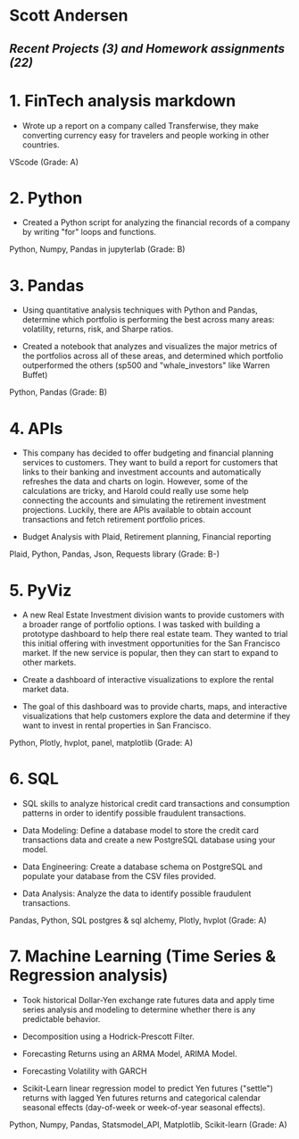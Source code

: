 # Scott Andersen 
## *Recent Projects (3) and Homework assignments (22)*

# 1. FinTech analysis markdown
- Wrote up a report on a company called Transferwise, they make converting currency easy for travelers and people working in other countries. 

VScode (Grade: A)


# 2. Python

-  Created a Python script for analyzing the financial records of a company by writing "for" loops and functions. 

Python, Numpy, Pandas in jupyterlab (Grade: B)


# 3. Pandas

- Using quantitative analysis techniques with Python and Pandas, determine which portfolio is performing the best across many areas: volatility, returns, risk, and Sharpe ratios.

- Created a notebook that analyzes and visualizes the major metrics of the portfolios across all of these areas, and determined which portfolio outperformed the others (sp500 and "whale_investors" like Warren Buffet)

Python, Pandas (Grade: B)


# 4. APIs

- This company has decided to offer budgeting and financial planning services to customers. They want to build a report for customers that links to their banking and investment accounts and automatically refreshes the data and charts on login. However, some of the calculations are tricky, and Harold could really use some help connecting the accounts and simulating the retirement investment projections. Luckily, there are APIs available to obtain account transactions and fetch retirement portfolio prices.

- Budget Analysis with Plaid, Retirement planning, Financial reporting

Plaid, Python, Pandas, Json, Requests library (Grade: B-)


# 5. PyViz

- A new Real Estate Investment division wants to provide customers with a broader range of portfolio options. I was tasked with building a prototype dashboard to help there real estate team. They wanted to trial this initial offering with investment opportunities for the San Francisco market. If the new service is popular, then they can start to expand to other markets.

- Create a dashboard of interactive visualizations to explore the rental market data.

- The goal of this dashboard was to provide charts, maps, and interactive visualizations that help customers explore the data and determine if they want to invest in rental properties in San Francisco.

Python, Plotly, hvplot, panel, matplotlib (Grade: A)


# 6. SQL 

- SQL skills to analyze historical credit card transactions and consumption patterns in order to identify possible fraudulent transactions.

- Data Modeling: Define a database model to store the credit card transactions data and create a new PostgreSQL database using your model.

- Data Engineering: Create a database schema on PostgreSQL and populate your database from the CSV files provided.

- Data Analysis: Analyze the data to identify possible fraudulent transactions.

Pandas, Python, SQL postgres & sql alchemy, Plotly, hvplot (Grade: A)


# 7. Machine Learning (Time Series & Regression analysis)

- Took historical Dollar-Yen exchange rate futures data and apply time series analysis and modeling to determine whether there is any predictable behavior.

- Decomposition using a Hodrick-Prescott Filter.

- Forecasting Returns using an ARMA Model, ARIMA Model.

- Forecasting Volatility with GARCH

- Scikit-Learn linear regression model to predict Yen futures ("settle") returns with lagged Yen futures returns and categorical calendar seasonal effects (day-of-week or week-of-year seasonal effects).

Python, Numpy, Pandas, Statsmodel_API, Matplotlib, Scikit-learn (Grade: A)

